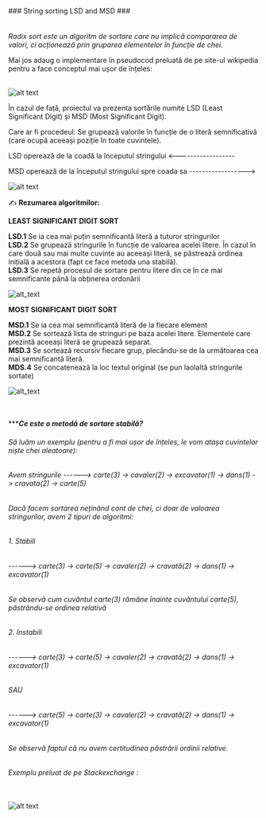 <dl>
  <dt>### String sorting LSD and MSD ###</dt></br></br>
<i>Radix sort este un algoritm de sortare care nu implică compararea de valori, ci acționează prin gruparea elementelor în funcție de chei. </i></br>

Mai jos adaug o implementare în pseudocod preluată de pe site-ul wikipedia pentru a face conceptul mai ușor de înțeles: </br></br>

![alt text](https://github.com/Islaya/LSD-and-MSD-Radix-Sorts-on-Strings/blob/master/Pseudocode-Source-Wikipedia.png)

În cazul de față, proiectul va prezenta sortările numite LSD (Least Significant Digit) și MSD (Most Significant Digit).

Care ar fi procedeul: Se grupează valorile în funcție de o literă semnificativă (care ocupă aceeași poziție în toate cuvintele).

LSD operează de la coadă la începutul stringului       <------------------

MSD operează de la începutul stringului spre coada sa  ------------------>


![alt text](https://github.com/Islaya/LSD-and-MSD-Radix-Sorts-on-Strings/blob/master/Exemplu%20prelucrat%20LSD-MSD%20(Taken%20and%20modified%20from%20Code%20Worm).png)


✍ **Rezumarea algoritmilor:**

**LEAST SIGNIFICANT DIGIT SORT**

**LSD.1** Se ia cea mai puțin semnificantă literă a tuturor stringurilor </br>
**LSD.2** Se grupează stringurile în funcție de valoarea acelei litere. În cazul în care două sau mai multe cuvinte au aceeași literă, se păstrează ordinea inițială a acestora (fapt ce face metoda una stabilă). </br>
**LSD.3** Se repetă procesul de sortare pentru litere din ce în ce mai semnificante până la obținerea ordonării


![alt_text](https://github.com/Islaya/LSD-and-MSD-Radix-Sorts-on-Strings/blob/master/Algorithms-4th-edition-Robert-Sedgewick-and-Kevin-Wayne%20LSD.png)


<b>MOST SIGNIFICANT DIGIT SORT</b>
 
**MSD.1** Se ia cea mai semnificantă literă de la fiecare element </br>
**MSD.2** Se sortează lista de stringuri pe baza acelei litere. Elementele care prezintă aceeași literă se grupează separat. </br>
**MSD.3** Se sortează recursiv fiecare grup, plecându-se de la următoarea cea mai semnificantă literă. </br>
**MDS.4** Se concatenează la loc textul original (se pun laolaltă stringurile sortate)
</br>

![alt_text](https://github.com/Islaya/LSD-and-MSD-Radix-Sorts-on-Strings/blob/master/Algorithms-4th-edition-Robert-Sedgewick-and-Kevin-Wayne%20MSD.png)

</br></br>
***_**Ce este o metodă de sortare stabilă?**_ </br>
###### Să luăm un exemplu (pentru a fi mai ușor de înțeles, le vom atașa cuvintelor niște chei aleatoare): </br>
###### Avem stringurile   ------>  carte(3) -> cavaler(2) -> excavator(1) -> dans(1) -> cravata(2) -> carte(5)</br>
###### Dacă facem sortarea neținând cont de chei, ci doar de valoarea stringurilor, avem 2 tipuri de algoritmi:

###### 1. Stabili </br>
###### ------>  carte(3) -> carte(5) -> cavaler(2) -> cravată(2) -> dans(1) -> excavator(1) </br>
###### Se observă cum cuvântul carte(3) rămâne înainte cuvântului carte(5), păstrându-se ordinea relativă


###### 2. Instabili </br>
###### ------>  carte(3) -> carte(5) -> cavaler(2) -> cravată(2) -> dans(1) -> excavator(1) </br>
######                                          SAU </br>
###### ------>  carte(5) -> carte(3) -> cavaler(2) -> cravată(2) -> dans(1) -> excavator(1) </br>
###### Se observă faptul că nu avem certitudinea păstrării ordinii relative.

###### Exemplu preluat de pe Stackexchange : </br></br>
![alt text](https://github.com/Islaya/LSD-and-MSD-Radix-Sorts-on-Strings/blob/master/Stack_exchange%20example%20on%20Stable%20Sort.png)
